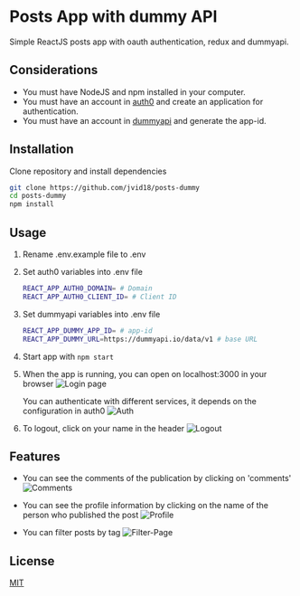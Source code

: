 # Posts App with dummy API

Simple ReactJS posts app with oauth authentication, redux and dummyapi.

## Considerations
* You must have NodeJS and npm installed in your computer.
* You must have an account in [auth0](https://auth0.com) and create an application for authentication.
* You must have an account in [dummyapi](https://dummyapi.io/docs) and generate the app-id.

## Installation

Clone repository and install dependencies
```bash
git clone https://github.com/jvid18/posts-dummy
cd posts-dummy
npm install
```

## Usage

1. Rename .env.example file to .env
2. Set auth0 variables into .env file

   ```bash
   REACT_APP_AUTH0_DOMAIN= # Domain
   REACT_APP_AUTH0_CLIENT_ID= # Client ID
   ```
3. Set dummyapi variables into .env file

   ```bash
   REACT_APP_DUMMY_APP_ID= # app-id
   REACT_APP_DUMMY_URL=https://dummyapi.io/data/v1 # base URL
   ```
4. Start app with ```npm start```
5. When the app is running, you can open on localhost:3000 in your browser
   ![Login page](https://i.postimg.cc/wvfjbP92/Login-Page.png)

   You can authenticate with different services, it depends on the configuration in auth0
   ![Auth](https://i.postimg.cc/DwrTKXxy/Auth.png)

6. To logout, click on your name in the header
   ![Logout](https://i.postimg.cc/nhSB1XtT/Logout.png)


## Features

* You can see the comments of the publication by clicking on 'comments'
  ![Comments](https://i.postimg.cc/nc7zCM3N/Comments-Page.png)

* You can see the profile information by clicking on the name of the person who published the post
  ![Profile](https://i.postimg.cc/HWFnYb9Q/Profile-Page.png)

* You can filter posts by tag
  ![Filter-Page](https://i.postimg.cc/hj5F0btM/Filter-Page.png)

## License
[MIT](https://choosealicense.com/licenses/mit/)
